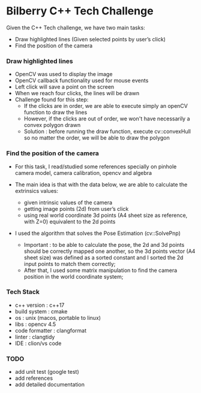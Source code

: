 
# Bilberry C++ Tech Challenge


Given the C++ Tech challenge, we have two main tasks:

- Draw highlighted lines (Given selected points by user’s click) 
- Find the position of the camera


### Draw highlighted lines

- OpenCV was used to display the image
- OpenCV callback functionality used for mouse events
- Left click will save a point on the screen
- When we reach four clicks, the lines will be drawn
- Challenge found for this step:
    -  If the clicks are in order, we are able to execute simply an openCV function to draw the lines
    - However, if the clicks are out of order, we won't have necessarily a convex polygon drawn
    - Solution : before running the draw function, execute cv::convexHull so no matter the order, we will be able to draw the polygon



### Find the position of the camera
- For this task, I read/studied some references specially on pinhole camera model, camera calibration, opencv and algebra
- The main idea is that with the data below, we are able to calculate the extrinsics values:
    - given intrinsic values of the camera
    - getting image points (2d) from user’s click
    - using real world coordinate 3d points (A4 sheet size as reference, with Z=0) equivalent to the 2d points

- I used the algorithm that solves the Pose Estimation (cv::SolvePnp)
    - Important : to be able to calculate the pose, the 2d and 3d points should be correctly mapped one another, so the 3d points vector (A4 sheet size) was defined as a sorted constant and I sorted the 2d input points to match them correctly;
    - After that, I used some matrix manipulation to find the camera position in the world coordinate system;



### Tech Stack
- c++ version : c++17
- build system : cmake
- os : unix (macos, portable to linux)
- libs : opencv 4.5
- code formatter : clangformat
- linter : clangtidy
- IDE : clion/vs code


### TODO
- add unit test (google test)
- add references 
- add detailed documentation

